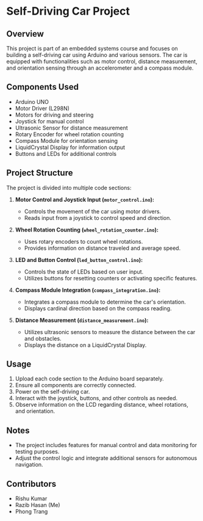 # Self-Driving Car Project

## Overview

This project is part of an embedded systems course and focuses on building a self-driving car using Arduino and various sensors. The car is equipped with functionalities such as motor control, distance measurement, and orientation sensing through an accelerometer and a compass module.

## Components Used

- Arduino UNO
- Motor Driver (L298N)
- Motors for driving and steering
- Joystick for manual control
- Ultrasonic Sensor for distance measurement
- Rotary Encoder for wheel rotation counting
- Compass Module for orientation sensing
- LiquidCrystal Display for information output
- Buttons and LEDs for additional controls

## Project Structure

The project is divided into multiple code sections:

1. **Motor Control and Joystick Input (`motor_control.ino`):**
   - Controls the movement of the car using motor drivers.
   - Reads input from a joystick to control speed and direction.

2. **Wheel Rotation Counting (`wheel_rotation_counter.ino`):**
   - Uses rotary encoders to count wheel rotations.
   - Provides information on distance traveled and average speed.

3. **LED and Button Control (`led_button_control.ino`):**
   - Controls the state of LEDs based on user input.
   - Utilizes buttons for resetting counters or activating specific features.

4. **Compass Module Integration (`compass_integration.ino`):**
   - Integrates a compass module to determine the car's orientation.
   - Displays cardinal direction based on the compass reading.

5. **Distance Measurement (`distance_measurement.ino`):**
   - Utilizes ultrasonic sensors to measure the distance between the car and obstacles.
   - Displays the distance on a LiquidCrystal Display.

## Usage

1. Upload each code section to the Arduino board separately.
2. Ensure all components are correctly connected.
3. Power on the self-driving car.
4. Interact with the joystick, buttons, and other controls as needed.
5. Observe information on the LCD regarding distance, wheel rotations, and orientation.

## Notes

- The project includes features for manual control and data monitoring for testing purposes.
- Adjust the control logic and integrate additional sensors for autonomous navigation.

## Contributors

- Rishu Kumar
- Razib Hasan (Me)
- Phong Trang


